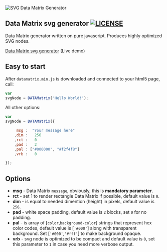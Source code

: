 ![SVG Data Matrix Generator](img/datamatrix.svg)

## Data Matrix svg generator [![LICENSE](img/license.svg)](/LICENSE)
Data Matrix generator written on pure javascript. Produces highly optimized SVG nodes.

[Data Matrix svg generator](https://datalog.github.io/demo/datamatrix-svg/) (Live demo)

## Easy to start
After `datamatrix.min.js` is downloaded and connected to your html5 page, call:
```javascript
var
svgNode = DATAMatrix('Hello World!');
```

All other options:
```javascript
var
svgNode = DATAMatrix({

     msg :  "Your message here"
    ,dim :   256
    ,rct :   0
    ,pad :   2
    ,pal : ["#000000", "#f2f4f8"]
    ,vrb :   0

});
```

## Options
* **msg** - Data Matrix ``message``, obviously, this is **mandatory parameter**.
* **rct** - set 1 to render rectangle Data Matrix if possible, default value is `0`.
* **dim** - is equal to needed dimention (height) in pixels, default value is `256`.
* **pad** - white space padding, default value is `2` blocks, set `0` for no padding.
* **pal** - is array of [`color`,`background-color`] strings that represent hex color codes, default value is [`'#000'`] along with transparent background. Set [`'#000'`,`'#fff'`] to make background opaque.
* **vrb** - svg node is optimized to be compact and default value is `0`, set this parameter to `1` in case you need more verbose output.
